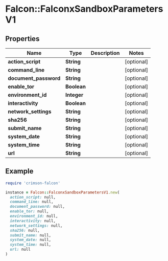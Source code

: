# Falcon::FalconxSandboxParametersV1

## Properties

| Name | Type | Description | Notes |
| ---- | ---- | ----------- | ----- |
| **action_script** | **String** |  | [optional] |
| **command_line** | **String** |  | [optional] |
| **document_password** | **String** |  | [optional] |
| **enable_tor** | **Boolean** |  | [optional] |
| **environment_id** | **Integer** |  | [optional] |
| **interactivity** | **Boolean** |  | [optional] |
| **network_settings** | **String** |  | [optional] |
| **sha256** | **String** |  | [optional] |
| **submit_name** | **String** |  | [optional] |
| **system_date** | **String** |  | [optional] |
| **system_time** | **String** |  | [optional] |
| **url** | **String** |  | [optional] |

## Example

```ruby
require 'crimson-falcon'

instance = Falcon::FalconxSandboxParametersV1.new(
  action_script: null,
  command_line: null,
  document_password: null,
  enable_tor: null,
  environment_id: null,
  interactivity: null,
  network_settings: null,
  sha256: null,
  submit_name: null,
  system_date: null,
  system_time: null,
  url: null
)
```

